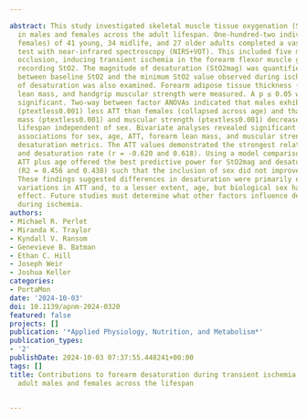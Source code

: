---
abstract: This study investigated skeletal muscle tissue oxygenation (StO2) desaturation
  in males and females across the adult lifespan. One-hundred-two individuals (51
  females) of 41 young, 34 midlife, and 27 older adults completed a vascular occlusion
  test with near-infrared spectroscopy (NIRS+VOT). This included five minutes of arterial
  occlusion, inducing transient ischemia in the forearm flexor muscle group while
  recording StO2. The magnitude of desaturation (StO2mag) was quantified as the difference
  between baseline StO2 and the minimum StO2 value observed during ischemia. The rate
  of desaturation was also examined. Forearm adipose tissue thickness (ATT), forearm
  lean mass, and handgrip muscular strength were measured. A p ≤ 0.05 was considered
  significant. Two-way between factor ANOVAs indicated that males exhibited significantly
  (ptextless0.001) less ATT than females (collapsed across age) and that forearm lean
  mass (ptextless0.001) and muscular strength (ptextless0.001) decreased across the
  lifespan independent of sex. Bivariate analyses revealed significant (ptextless0.05)
  associations for sex, age, ATT, forearm lean mass, and muscular strength with the
  desaturation metrics. The ATT values demonstrated the strongest relations with StO2mag
  and desaturation rate (r = -0.620 and 0.618). Using a model comparison approach,
  ATT plus age offered the best predictive power for StO2mag and desaturation rate
  (R2 = 0.456 and 0.438) such that the inclusion of sex did not improve the models.
  These findings suggested differences in desaturation were primarily explained by
  variations in ATT and, to a lesser extent, age, but biological sex had no meaningful
  effect. Future studies must determine what other factors influence desaturation
  during ischemia.
authors:
- Michael R. Perlet
- Miranda K. Traylor
- Kyndall V. Ransom
- Genevieve B. Batman
- Ethan C. Hill
- Joseph Weir
- Joshua Keller
categories:
- PortaMon
date: '2024-10-03'
doi: 10.1139/apnm-2024-0320
featured: false
projects: []
publication: '*Applied Physiology, Nutrition, and Metabolism*'
publication_types:
- '2'
publishDate: 2024-10-03 07:37:55.448241+00:00
tags: []
title: Contributions to forearm desaturation during transient ischemia in healthy
  adult males and females across the lifespan

---
